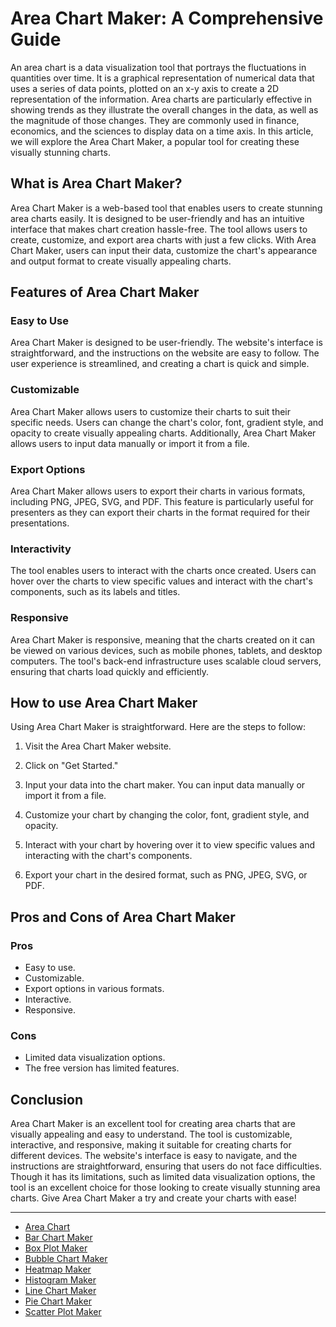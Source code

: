 # Area Chart Maker: A Comprehensive Guide

An area chart is a data visualization tool that portrays the fluctuations in quantities over time. It is a graphical representation of numerical data that uses a series of data points, plotted on an x-y axis to create a 2D representation of the information. Area charts are particularly effective in showing trends as they illustrate the overall changes in the data, as well as the magnitude of those changes. They are commonly used in finance, economics, and the sciences to display data on a time axis. In this article, we will explore the Area Chart Maker, a popular tool for creating these visually stunning charts. 

## What is Area Chart Maker?

Area Chart Maker is a web-based tool that enables users to create stunning area charts easily. It is designed to be user-friendly and has an intuitive interface that makes chart creation hassle-free. The tool allows users to create, customize, and export area charts with just a few clicks. With Area Chart Maker, users can input their data, customize the chart's appearance and output format to create visually appealing charts. 

## Features of Area Chart Maker

### Easy to Use

Area Chart Maker is designed to be user-friendly. The website's interface is straightforward, and the instructions on the website are easy to follow. The user experience is streamlined, and creating a chart is quick and simple.

### Customizable

Area Chart Maker allows users to customize their charts to suit their specific needs. Users can change the chart's color, font, gradient style, and opacity to create visually appealing charts. Additionally, Area Chart Maker allows users to input data manually or import it from a file.

### Export Options

Area Chart Maker allows users to export their charts in various formats, including PNG, JPEG, SVG, and PDF. This feature is particularly useful for presenters as they can export their charts in the format required for their presentations.

### Interactivity

The tool enables users to interact with the charts once created. Users can hover over the charts to view specific values and interact with the chart's components, such as its labels and titles.

### Responsive

Area Chart Maker is responsive, meaning that the charts created on it can be viewed on various devices, such as mobile phones, tablets, and desktop computers. The tool's back-end infrastructure uses scalable cloud servers, ensuring that charts load quickly and efficiently.

## How to use Area Chart Maker

Using Area Chart Maker is straightforward. Here are the steps to follow:

1. Visit the Area Chart Maker website.

2. Click on "Get Started."

3. Input your data into the chart maker. You can input data manually or import it from a file.

4. Customize your chart by changing the color, font, gradient style, and opacity.

5. Interact with your chart by hovering over it to view specific values and interacting with the chart's components.

6. Export your chart in the desired format, such as PNG, JPEG, SVG, or PDF.

## Pros and Cons of Area Chart Maker

### Pros

- Easy to use.
- Customizable.
- Export options in various formats.
- Interactive.
- Responsive.

### Cons

- Limited data visualization options.
- The free version has limited features.

## Conclusion

Area Chart Maker is an excellent tool for creating area charts that are visually appealing and easy to understand. The tool is customizable, interactive, and responsive, making it suitable for creating charts for different devices. The website's interface is easy to navigate, and the instructions are straightforward, ensuring that users do not face difficulties. Though it has its limitations, such as limited data visualization options, the tool is an excellent choice for those looking to create visually stunning area charts. Give Area Chart Maker a try and create your charts with ease!

---

+ [Area Chart](https://chart-makers-jekyll.onrender.com/2023/05/22/area-chart-maker)
+ [Bar Chart Maker](https://chart-makers-jekyll.onrender.com/2023/05/22/bar-chart-maker)
+ [Box Plot Maker](https://chart-makers-jekyll.onrender.com/2023/05/22/box-plot-maker)
+ [Bubble Chart Maker](https://chart-makers-jekyll.onrender.com/2023/05/22/bubble-chart-maker)
+ [Heatmap Maker](https://chart-makers-jekyll.onrender.com/2023/05/22/heatmap-maker)
+ [Histogram Maker](https://chart-makers-jekyll.onrender.com/2023/05/22/histogram-maker)
+ [Line Chart Maker](https://chart-makers-jekyll.onrender.com/2023/05/22/line-chart-maker)
+ [Pie Chart Maker](https://chart-makers-jekyll.onrender.com/2023/05/22/pie-chart-maker)
+ [Scatter Plot Maker](https://chart-makers-jekyll.onrender.com/2023/05/22/scatter-plot-maker)

